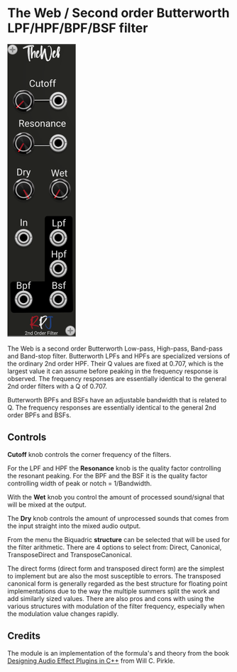 # The Web / Second order Butterworth LPF/HPF/BPF/BSF filter <a name="theweb"></a>
![theweb image](./theweb.png)

The Web is a second order Butterworth Low-pass, High-pass, Band-pass and Band-stop filter. Butterworth LPFs and HPFs are specialized versions of the ordinary 2nd order HPF. Their Q values are  fixed at 0.707, which is the largest value it can assume before peaking in the frequency response is observed.  The frequency responses are essentially identical to the general 2nd order filters with a Q of 0.707. 

Butterworth BPFs and BSFs have an adjustable bandwidth that is related to Q. The frequency  responses are essentially identical to the general 2nd order BPFs and BSFs. 

## Controls
**Cutoff** knob controls the corner frequency of the filters.

For the LPF and HPF the **Resonance** knob is the quality factor controlling the resonant peaking. For the BPF and the BSF it is the quality factor controlling width of peak or notch = 1/Bandwidth.

With the **Wet** knob you control the amount of processed sound/signal that will be mixed at the output.

The **Dry** knob controls the amount of unprocessed sounds that comes from the input straight into the mixed audio output.

From the menu the Biquadric **structure** can be selected that will be used for the filter arithmetic. There are 4 options to select from: Direct, Canonical, TransposeDirect and TransposeCanonical.

The direct forms (direct form and transposed direct form) are the simplest to implement but are also the  most susceptible to errors. The transposed canonical form is generally regarded as the best structure 
for floating point implementations due to the way the multiple summers split the work and add similarly sized values. There are also pros and cons with using the various structures with modulation  of the filter frequency, especially when the modulation value changes rapidly. 

## Credits
The module is an implementation of the formula's and theory from the book [Designing Audio Effect Plugins in C++](https://www.amazon.co.uk/Designing-Software-Synthesizer-Plugins-Audio/dp/0367510464) from Will C. Pirkle.